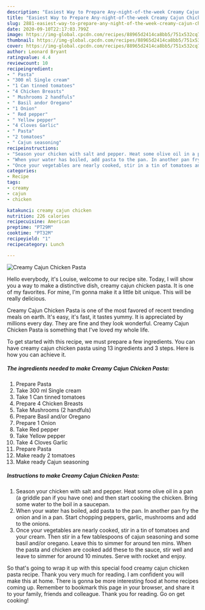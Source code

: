 ```yaml
---
description: "Easiest Way to Prepare Any-night-of-the-week Creamy Cajun Chicken Pasta"
title: "Easiest Way to Prepare Any-night-of-the-week Creamy Cajun Chicken Pasta"
slug: 2881-easiest-way-to-prepare-any-night-of-the-week-creamy-cajun-chicken-pasta
date: 2020-09-10T22:17:03.799Z
image: https://img-global.cpcdn.com/recipes/88965d2414ca8bb5/751x532cq70/creamy-cajun-chicken-pasta-recipe-main-photo.jpg
thumbnail: https://img-global.cpcdn.com/recipes/88965d2414ca8bb5/751x532cq70/creamy-cajun-chicken-pasta-recipe-main-photo.jpg
cover: https://img-global.cpcdn.com/recipes/88965d2414ca8bb5/751x532cq70/creamy-cajun-chicken-pasta-recipe-main-photo.jpg
author: Leonard Bryant
ratingvalue: 4.4
reviewcount: 10
recipeingredient:
- " Pasta"
- "300 ml Single cream"
- "1 Can tinned tomatoes"
- "4 Chicken Breasts"
- " Mushrooms 2 handfuls"
- " Basil andor Oregano"
- "1 Onion"
- " Red pepper"
- " Yellow pepper"
- "4 Cloves Garlic"
- " Pasta"
- "2 tomatoes"
- " Cajun seasoning"
recipeinstructions:
- "Season your chicken with salt and pepper. Heat some olive oil in a pan (a griddle pan if you have one) and then start cooking the chicken. Bring some water to the boil in a saucepan."
- "When your water has boiled, add pasta to the pan. In another pan fry the onion and in a pan. Start chopping peppers, garlic, mushrooms and add to the onions."
- "Once your vegetables are nearly cooked, stir in a tin of tomatoes and your cream. Then stir in a few tablespoons of cajun seasoning and some basil and/or oregano. Leave this to simmer for around ten mins. When the pasta and chicken are cooked add these to the sauce, stir well and leave to simmer for around 10 minutes. Serve with rocket and enjoy."
categories:
- Recipe
tags:
- creamy
- cajun
- chicken

katakunci: creamy cajun chicken 
nutrition: 226 calories
recipecuisine: American
preptime: "PT29M"
cooktime: "PT32M"
recipeyield: "1"
recipecategory: Lunch

---
```



![Creamy Cajun Chicken Pasta](https://img-global.cpcdn.com/recipes/88965d2414ca8bb5/751x532cq70/creamy-cajun-chicken-pasta-recipe-main-photo.jpg)

Hello everybody, it's Louise, welcome to our recipe site. Today, I will show you a way to make a distinctive dish, creamy cajun chicken pasta. It is one of my favorites. For mine, I'm gonna make it a little bit unique. This will be really delicious.

Creamy Cajun Chicken Pasta is one of the most favored of recent trending meals on earth. It's easy, it's fast, it tastes yummy. It is appreciated by millions every day. They are fine and they look wonderful. Creamy Cajun Chicken Pasta is something that I've loved my whole life.




To get started with this recipe, we must prepare a few ingredients. You can have creamy cajun chicken pasta using 13 ingredients and 3 steps. Here is how you can achieve it.

<!--inarticleads1-->

##### The ingredients needed to make Creamy Cajun Chicken Pasta:

1. Prepare  Pasta
1. Take 300 ml Single cream
1. Take 1 Can tinned tomatoes
1. Prepare 4 Chicken Breasts
1. Take  Mushrooms (2 handfuls)
1. Prepare  Basil and/or Oregano
1. Prepare 1 Onion
1. Take  Red pepper
1. Take  Yellow pepper
1. Take 4 Cloves Garlic
1. Prepare  Pasta
1. Make ready 2 tomatoes
1. Make ready  Cajun seasoning




<!--inarticleads2-->

##### Instructions to make Creamy Cajun Chicken Pasta:

1. Season your chicken with salt and pepper. Heat some olive oil in a pan (a griddle pan if you have one) and then start cooking the chicken. Bring some water to the boil in a saucepan.
1. When your water has boiled, add pasta to the pan. In another pan fry the onion and in a pan. Start chopping peppers, garlic, mushrooms and add to the onions.
1. Once your vegetables are nearly cooked, stir in a tin of tomatoes and your cream. Then stir in a few tablespoons of cajun seasoning and some basil and/or oregano. Leave this to simmer for around ten mins. When the pasta and chicken are cooked add these to the sauce, stir well and leave to simmer for around 10 minutes. Serve with rocket and enjoy.




So that's going to wrap it up with this special food creamy cajun chicken pasta recipe. Thank you very much for reading. I am confident you will make this at home. There is gonna be more interesting food at home recipes coming up. Remember to bookmark this page in your browser, and share it to your family, friends and colleague. Thank you for reading. Go on get cooking!
